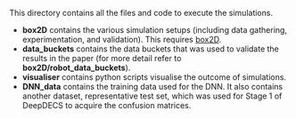 This directory contains all the files and code to execute the simulations. 

- **box2D** contains the various simulation setups (including data gathering, experimentation, and validation). This requires [box2D](https://box2d.org/).
- **data_buckets** contains the data buckets that was used to validate the results in the paper (for more detail refer to **box2D/robot_data_buckets**). 
- **visualiser** contains python scripts visualise the outcome of simulations.
- **DNN_data** contains the training data used for the DNN. It also contains another dataset, representative test set, which was used for Stage 1 of DeepDECS to acquire the confusion matrices. 